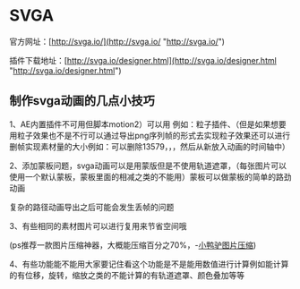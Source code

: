 # SVGA

官方网址：[http://svga.io/](http://svga.io/ "http://svga.io/")

插件下载地址：[http://svga.io/designer.html](http://svga.io/designer.html "http://svga.io/designer.html")

## **制作svga动画的几点小技巧**

1、AE内置插件不可用但脚本motion2）可以用 例如：粒子插件、（但是如果想要用粒子效果也不是不行可以通过导出png序列帧的形式去实现粒子效果还可以进行删帧实现素材量的大小例如：可以删除13579，，，然后从新放入动画的时间轴中）

2、添加蒙板问题，svga动画可以是用蒙版但是不使用轨道遮罩，（每张图片可以使用一个默认蒙板，蒙板里面的相减之类的不能用）蒙板可以做蒙板的简单的路劲动画

复杂的路径动画导出之后可能会发生丢帧的问题

3、有些相同的素材图片可以进行复用来节省空间哦

(ps推荐一款图片压缩神器，大概能压缩百分之70%，-[小鸭驴图片压缩](https://pan.baidu.com/s/1FGbKiL4vSHvOaJEwoOu1nw "小鸭驴图片压缩"))

4、有些功能能不能用大家要记住看这个功能是不是能用数值进行计算例如能计算的有位移，旋转，缩放之类的不能计算的有轨道遮罩、颜色叠加等等
